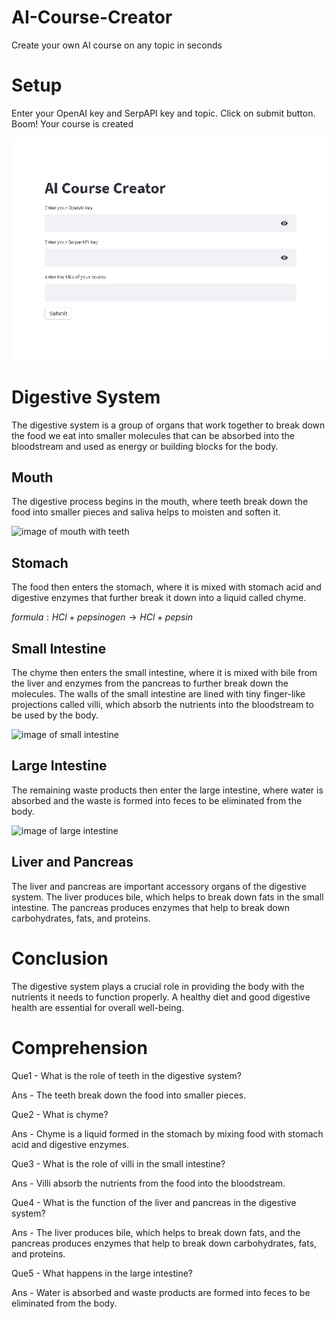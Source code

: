 # AI-Course-Creator
Create your own AI course on any topic in seconds

# Setup 
Enter your OpenAI key and SerpAPI key and topic. Click on submit button. Boom! Your course is created

![interface.png](interface.png)

# Digestive System

The digestive system is a group of organs that work together to break down the food we eat into smaller molecules that can be absorbed into the bloodstream and used as energy or building blocks for the body.

## Mouth
The digestive process begins in the mouth, where teeth break down the food into smaller pieces and saliva helps to moisten and soften it.

![image of mouth with teeth](https://medlineplus.gov/images/mouthandteeth.png)

## Stomach
The food then enters the stomach, where it is mixed with stomach acid and digestive enzymes that further break it down into a liquid called chyme. 

$formula: HCl + pepsinogen \to HCl + pepsin$

## Small Intestine
The chyme then enters the small intestine, where it is mixed with bile from the liver and enzymes from the pancreas to further break down the molecules. The walls of the small intestine are lined with tiny finger-like projections called villi, which absorb the nutrients into the bloodstream to be used by the body.

![image of small intestine](https://img.freepik.com/free-vector/human-intestine-anatomy-diagram-with-duodenum-ileum-cecum-jejunum-appendix-rectum-anus-areas-realistic-vector-illustration_1284-71412.jpg?w=740&t=st=1685962867~exp=1685963467~hmac=9c3a70e7f8825accd01f6043ad1c4c10be814034b87301346d1af0e12caf2b99)

## Large Intestine
The remaining waste products then enter the large intestine, where water is absorbed and the waste is formed into feces to be eliminated from the body.

![image of large intestine](https://i.pinimg.com/736x/7f/e2/b6/7fe2b67d0cf0f3ec00f65cd3cb43520a.jpg)

## Liver and Pancreas
The liver and pancreas are important accessory organs of the digestive system. The liver produces bile, which helps to break down fats in the small intestine. The pancreas produces enzymes that help to break down carbohydrates, fats, and proteins.

# Conclusion
The digestive system plays a crucial role in providing the body with the nutrients it needs to function properly. A healthy diet and good digestive health are essential for overall well-being.

# Comprehension
Que1 - What is the role of teeth in the digestive system?

Ans - The teeth break down the food into smaller pieces.

Que2 - What is chyme?

Ans - Chyme is a liquid formed in the stomach by mixing food with stomach acid and digestive enzymes.

Que3 - What is the role of villi in the small intestine?

Ans - Villi absorb the nutrients from the food into the bloodstream.

Que4 - What is the function of the liver and pancreas in the digestive system?

Ans - The liver produces bile, which helps to break down fats, and the pancreas produces enzymes that help to break down carbohydrates, fats, and proteins.

Que5 - What happens in the large intestine?

Ans - Water is absorbed and waste products are formed into feces to be eliminated from the body.
